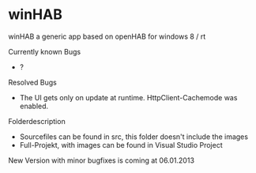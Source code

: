 winHAB
======

winHAB a generic app based on openHAB for windows 8 / rt


Currently known Bugs
  - ?

Resolved Bugs
  - The UI gets only on update at runtime. HttpClient-Cachemode was enabled.

Folderdescription
  - Sourcefiles can be found in src, this folder doesn't include the images
  - Full-Projekt, with images can be found in Visual Studio Project


New Version with minor bugfixes is coming at 06.01.2013
